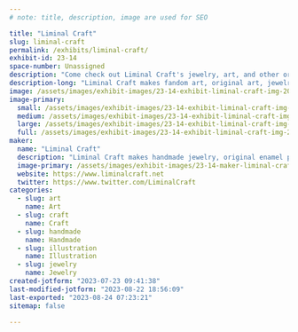 ```yaml
---
# note: title, description, image are used for SEO

title: "Liminal Craft"
slug: liminal-craft
permalink: /exhibits/liminal-craft/
exhibit-id: 23-14
space-number: Unassigned
description: "Come check out Liminal Craft's jewelry, art, and other original items!"
description-long: "Liminal Craft makes fandom art, original art, jewelry, pins, and other things. Running since 2009, the booth has gone to anime conventions, fandom events, scifi shows, and other events for more than a decade. Come check out the spooky newspaper!"
image: /assets/images/exhibit-images/23-14-exhibit-liminal-craft-img-20220715-101036375-large.jpg
image-primary: 
  small: /assets/images/exhibit-images/23-14-exhibit-liminal-craft-img-20220715-101036375-small.jpg
  medium: /assets/images/exhibit-images/23-14-exhibit-liminal-craft-img-20220715-101036375-medium.jpg
  large: /assets/images/exhibit-images/23-14-exhibit-liminal-craft-img-20220715-101036375-large.jpg
  full: /assets/images/exhibit-images/23-14-exhibit-liminal-craft-img-20220715-101036375-full.jpg
maker: 
  name: "Liminal Craft"
  description: "Liminal Craft makes handmade jewelry, original enamel pins, accessories, art, and fanart."
  image-primary: /assets/images/exhibit-images/23-14-maker-liminal-craft-isla-280x280-36492524-b89wj2cb-medium.jpg
  website: https://www.liminalcraft.net
  twitter: https://www.twitter.com/LiminalCraft
categories: 
  - slug: art
    name: Art
  - slug: craft
    name: Craft
  - slug: handmade
    name: Handmade
  - slug: illustration
    name: Illustration
  - slug: jewelry
    name: Jewelry
created-jotform: "2023-07-23 09:41:38"
last-modified-jotform: "2023-08-22 18:56:09"
last-exported: "2023-08-24 07:23:21"
sitemap: false

---
```

